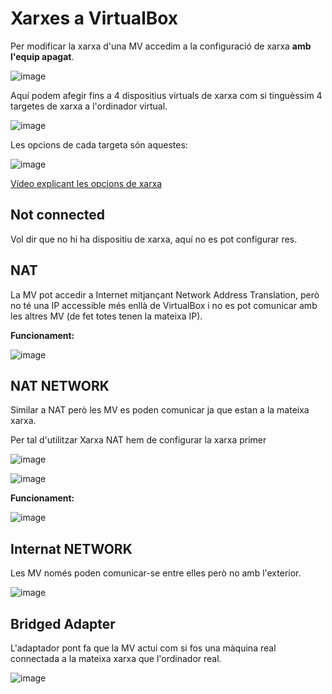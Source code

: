 # Xarxes a VirtualBox

Per modificar la xarxa d'una MV accedim a la configuració de xarxa **amb l'equip apagat**.

![image](https://github.com/user-attachments/assets/3991e331-e3d7-46f8-9588-23b7b6f0ec31)

Aquí podem afegir fins a 4 dispositius virtuals de xarxa com si tinguèssim 4 targetes de xarxa a l'ordinador virtual.

![image](https://github.com/user-attachments/assets/86f4553f-d197-4313-b690-4f87e16a8453)

Les opcions de cada targeta són aquestes:

![image](https://github.com/user-attachments/assets/ce74abd6-a7c3-4e93-9225-2056d43c43ad)

[Vídeo explicant les opcions de xarxa](https://www.youtube.com/watch?v=Fhdxk4bmJCs)

## Not connected

Vol dir que no hi ha dispositiu de xarxa, aquí no es pot configurar res.

## NAT

La MV pot accedir a Internet mitjançant Network Address Translation, però no té una IP accessible més enllà de VirtualBox i no es pot comunicar amb les altres MV (de fet totes tenen la mateixa IP).

**Funcionament:**

![image](https://github.com/user-attachments/assets/a6ed5128-5a4e-45de-8c84-5f6fc79da5a0)

## NAT NETWORK

Similar a NAT però les MV es poden comunicar ja que estan a la mateixa xarxa.

Per tal d'utilitzar Xarxa NAT hem de configurar la xarxa primer

![image](https://github.com/user-attachments/assets/1f063288-ef57-4f05-9f64-f9b82d59c9e8)

![image](https://github.com/user-attachments/assets/d2929ffc-2604-4452-b299-c39e461ee546)

**Funcionament:**

![image](https://github.com/user-attachments/assets/acb1f8b9-a666-4ed8-bf79-1f0125483b44)

## Internat NETWORK

Les MV només poden comunicar-se entre elles però no amb l'exterior.

![image](https://github.com/user-attachments/assets/a2382dae-0be3-4493-92e6-8fbab6482c3f)

## Bridged Adapter 

L'adaptador pont fa que la MV actui com si fos una màquina real connectada a la mateixa xarxa que l'ordinador real.

![image](https://github.com/user-attachments/assets/3d696609-8811-4c92-bc9b-d4877dac520c)

